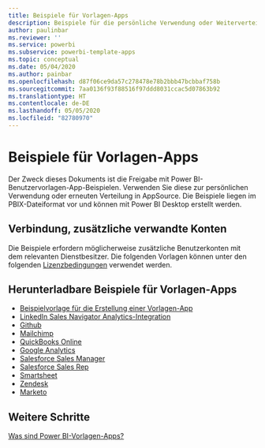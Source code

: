 ```yaml
---
title: Beispiele für Vorlagen-Apps
description: Beispiele für die persönliche Verwendung oder Weiterverteilung als AppSource-Power BI-App
author: paulinbar
ms.reviewer: ''
ms.service: powerbi
ms.subservice: powerbi-template-apps
ms.topic: conceptual
ms.date: 05/04/2020
ms.author: painbar
ms.openlocfilehash: d87f06ce9da57c278478e78b2bbb47bcbbaf758b
ms.sourcegitcommit: 7aa0136f93f88516f97ddd8031ccac5d07863b92
ms.translationtype: HT
ms.contentlocale: de-DE
ms.lasthandoff: 05/05/2020
ms.locfileid: "82780970"
---
```

# <a name="template-apps-samples"></a>Beispiele für Vorlagen-Apps

Der Zweck dieses Dokuments ist die Freigabe mit Power BI-Benutzervorlagen-App-Beispielen. Verwenden Sie diese zur persönlichen Verwendung oder erneuten Verteilung in AppSource. Die Beispiele liegen im PBIX-Dateiformat vor und können mit Power BI Desktop erstellt werden.

## <a name="connection-additional-related-accounts"></a>Verbindung, zusätzliche verwandte Konten

Die Beispiele erfordern möglicherweise zusätzliche Benutzerkonten mit dem relevanten Dienstbesitzer.  Die folgenden Vorlagen können unter den folgenden [Lizenzbedingungen](https://templateapps.blob.core.windows.net/sampletemplateapps/Sample-Templates-for-app-on-appsource.pdf) verwendet werden.

## <a name="downloadable-template-apps-samples"></a>Herunterladbare Beispiele für Vorlagen-Apps

* [Beispielvorlage für die Erstellung einer Vorlagen-App](https://templateapps.blob.core.windows.net/sampletemplateapps/TemplateforTemplateApps.zip)
* [LinkedIn Sales Navigator Analytics-Integration](https://templateapps.blob.core.windows.net/sampletemplateapps/SalesNavigatorTemplate.pbix)
* [Github](https://templateapps.blob.core.windows.net/sampletemplateapps/GitHub.pbix)
* [Mailchimp](https://templateapps.blob.core.windows.net/sampletemplateapps/MailChimp.pbix)
* [QuickBooks Online](https://templateapps.blob.core.windows.net/sampletemplateapps/QuickBooksOnline.pbix)
* [Google Analytics](https://templateapps.blob.core.windows.net/sampletemplateapps/GoogleAnalytics.pbix)
* [Salesforce Sales Manager](https://templateapps.blob.core.windows.net/sampletemplateapps/SalesforceSalesManager.pbix)
* [Salesforce Sales Rep](https://templateapps.blob.core.windows.net/sampletemplateapps/SalesforceSalesRep.pbix)
* [Smartsheet](https://templateapps.blob.core.windows.net/sampletemplateapps/Smartsheet.pbix)
* [Zendesk](https://templateapps.blob.core.windows.net/sampletemplateapps/Zendesk.pbix)
* [Marketo](https://templateapps.blob.core.windows.net/sampletemplateapps/Marketo.pbix)

## <a name="next-steps"></a>Weitere Schritte

[Was sind Power BI-Vorlagen-Apps?](service-template-apps-overview.md)
